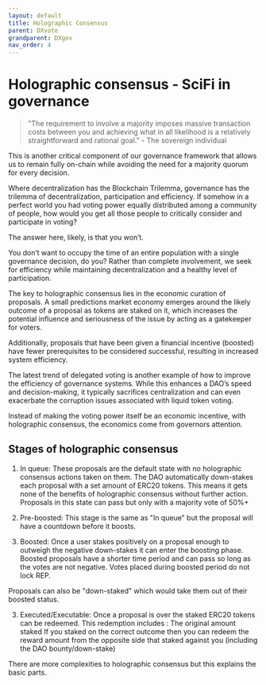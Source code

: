 ```yaml
---
layout: default
title: Holographic Consensus
parent: DXvote
grandparent: DXgov
nav_order: 4
---
```


# Holographic consensus - SciFi in governance

> "The requirement to involve a majority imposes massive transaction costs between you and achieving what in all likelihood is a relatively straightforward and rational goal." - The sovereign individual 

This is another critical component of our governance framework that allows us to remain fully on-chain while avoiding the need for a majority quorum for every decision.

Where decentralization has the Blockchain Trilemma, governance has the trilemma of decentralization, participation and efficiency. If somehow in a perfect world you had voting power equally distributed among a community of people, how would you get all those people to critically consider and participate in voting?

The answer here, likely, is that you won’t.

You don’t want to occupy the time of an entire population with a single governance decision, do you? Rather than complete involvement, we seek for efficiency while maintaining decentralization and a healthy level of participation.

The key to holographic consensus lies in the economic curation of proposals. A small predictions market economy emerges around the likely outcome of a proposal as tokens are staked on it, which increases the potential influence and seriousness of the issue by acting as a gatekeeper for voters.

Additionally, proposals that have been given a financial incentive (boosted) have fewer prerequisites to be considered successful, resulting in increased system efficiency.

The latest trend of delegated voting is another example of how to improve the efficiency of governance systems. While this enhances a DAO’s speed and decision-making, it typically sacrifices centralization and can even exacerbate the corruption issues associated with liquid token voting.

Instead of making the voting power itself be an economic incentive, with holographic consensus, the economics come from governors attention.


## Stages of holographic consensus

1. In queue: These proposals are the default state with no holographic consensus actions taken on them. The DAO automatically down-stakes each proposal with a set amount of ERC20 tokens. This means it gets none of the benefits of holographic consensus without further action. Proposals in this state can pass but only with a majority vote of 50%+

2. Pre-boosted: This stage is the same as "In queue" but the proposal will have a countdown before it boosts.

3. Boosted: Once a user stakes positively on a proposal enough to outweigh the negative down-stakes it can enter the boosting phase. Boosted proposals have a shorter time period and can pass so long as the votes are not negative. Votes placed during boosted period do not lock REP. 

Proposals can also be "down-staked" which would take them out of their boosted status. 

3. Executed/Executable: Once a proposal is over the staked ERC20 tokens can be redeemed. This redemption includes :
The original amount staked
If you staked on the correct outcome then you can redeem the reward amount from the opposite side that staked against you (including the DAO bounty/down-stake)

There are more complexities to holographic consensus but this explains the basic parts.
